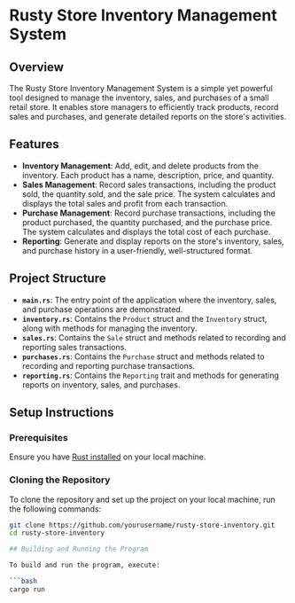 # Rusty Store Inventory Management System

## Overview

The Rusty Store Inventory Management System is a simple yet powerful tool designed to manage the inventory, sales, and purchases of a small retail store. It enables store managers to efficiently track products, record sales and purchases, and generate detailed reports on the store's activities.

## Features

- **Inventory Management**: Add, edit, and delete products from the inventory. Each product has a name, description, price, and quantity.
- **Sales Management**: Record sales transactions, including the product sold, the quantity sold, and the sale price. The system calculates and displays the total sales and profit from each transaction.
- **Purchase Management**: Record purchase transactions, including the product purchased, the quantity purchased, and the purchase price. The system calculates and displays the total cost of each purchase.
- **Reporting**: Generate and display reports on the store's inventory, sales, and purchase history in a user-friendly, well-structured format.

## Project Structure

- **`main.rs`**: The entry point of the application where the inventory, sales, and purchase operations are demonstrated.
- **`inventory.rs`**: Contains the `Product` struct and the `Inventory` struct, along with methods for managing the inventory.
- **`sales.rs`**: Contains the `Sale` struct and methods related to recording and reporting sales transactions.
- **`purchases.rs`**: Contains the `Purchase` struct and methods related to recording and reporting purchase transactions.
- **`reporting.rs`**: Contains the `Reporting` trait and methods for generating reports on inventory, sales, and purchases.

## Setup Instructions

### Prerequisites

Ensure you have [Rust installed](https://www.rust-lang.org/tools/install) on your local machine.

### Cloning the Repository

To clone the repository and set up the project on your local machine, run the following commands:

```bash
git clone https://github.com/yourusername/rusty-store-inventory.git
cd rusty-store-inventory

## Building and Running the Program

To build and run the program, execute:

```bash
cargo run
